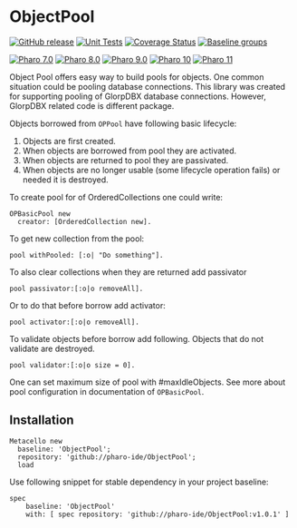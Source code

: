 # ObjectPool

[![GitHub release](https://img.shields.io/github/release/pharo-ide/ObjectPool.svg)](https://github.com/pharo-ide/ObjectPool/releases/latest)
[![Unit Tests](https://github.com/pharo-ide/ObjectPool/actions/workflows/unit-tests.yml/badge.svg)](https://github.com/pharo-ide/ObjectPool/actions/workflows/unit-tests.yml)
[![Coverage Status](https://codecov.io/github/pharo-ide/ObjectPool/coverage.svg?branch=master)](https://codecov.io/gh/pharo-ide/ObjectPool/branch/master)
[![Baseline groups](https://github.com/pharo-ide/ObjectPool/actions/workflows/loading-groups.yml/badge.svg)](https://github.com/pharo-ide/ObjectPool/actions/workflows/loading-groups.yml)

[![Pharo 7.0](https://img.shields.io/badge/Pharo-7.0-informational)](https://pharo.org)
[![Pharo 8.0](https://img.shields.io/badge/Pharo-8.0-informational)](https://pharo.org)
[![Pharo 9.0](https://img.shields.io/badge/Pharo-9.0-informational)](https://pharo.org)
[![Pharo 10](https://img.shields.io/badge/Pharo-10-informational)](https://pharo.org)
[![Pharo 11](https://img.shields.io/badge/Pharo-11-informational)](https://pharo.org)

Object Pool offers easy way to build pools for objects. One common situation
could be pooling database connections. This library was created for supporting pooling
of GlorpDBX database connections. However, GlorpDBX related code is different
package.

Objects borrowed from `OPPool` have following basic lifecycle:

1. Objects are first created.
2. When objects are borrowed from pool they are activated.
3. When objects are returned to pool they are passivated.
4. When objects are no longer usable (some lifecycle operation fails) or needed
  it is destroyed.

To create pool for of OrderedCollections one could write:

```Smalltalk
OPBasicPool new
  creator: [OrderedCollection new].
```

To get new collection from the pool:

```Smalltalk
pool withPooled: [:o| "Do something"].
```

To also clear collections when they are returned add passivator

```Smalltalk
pool passivator:[:o|o removeAll].
```

Or to do that before borrow add activator:

```Smalltalk
pool activator:[:o|o removeAll].
```

To validate objects before borrow add following. Objects that do not validate are
destroyed.

```Smalltalk
pool validator:[:o|o size = 0].
```

One can set maximum size of pool with #maxIdleObjects. See more about pool configuration
in documentation of `OPBasicPool`.

## Installation

```smalltalk
Metacello new
  baseline: 'ObjectPool';
  repository: 'github://pharo-ide/ObjectPool';
  load
```

Use following snippet for stable dependency in your project baseline:

```smalltalk
spec
    baseline: 'ObjectPool'
    with: [ spec repository: 'github://pharo-ide/ObjectPool:v1.0.1' ]
```
